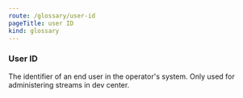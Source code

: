 ```yaml
---
route: /glossary/user-id
pageTitle: user ID
kind: glossary
---
```


### User ID

The identifier of an end user in the operator's system. Only used for administering streams in dev center.